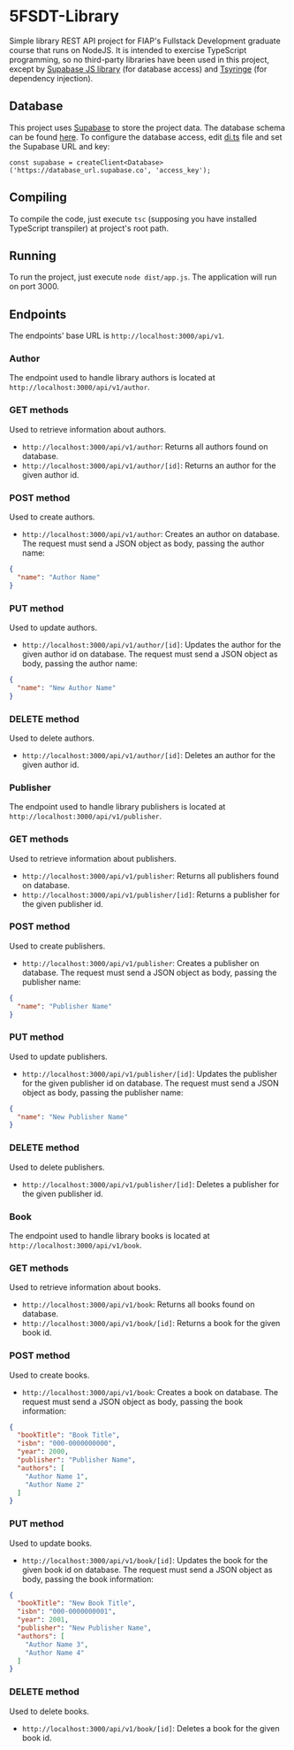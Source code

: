 # 5FSDT-Library

Simple library REST API project for FIAP's Fullstack Development graduate course that runs on NodeJS. It is intended
to exercise TypeScript programming, so no third-party libraries have been used in this project, except
by [Supabase JS library](https://github.com/supabase/supabase-js) (for database
access) and [Tsyringe](https://github.com/microsoft/tsyringe) (for dependency injection).

## Database

This project uses [Supabase](https://supabase.com/) to store the project data. The database schema can be
found [here](database/database.sql). To configure the database access, edit [di.ts](di/di.ts) file and set the Supabase
URL and key:

    const supabase = createClient<Database>('https://database_url.supabase.co', 'access_key');

## Compiling

To compile the code, just execute `tsc` (supposing you have installed TypeScript transpiler) at project's root path.

## Running

To run the project, just execute `node dist/app.js`. The application will run on port 3000.

## Endpoints

The endpoints' base URL is `http://localhost:3000/api/v1`.

### Author

The endpoint used to handle library authors is located at `http://localhost:3000/api/v1/author`.

### GET methods

Used to retrieve information about authors.

- `http://localhost:3000/api/v1/author`: Returns all authors found on database.
- `http://localhost:3000/api/v1/author/[id]`: Returns an author for the given author id.

### POST method

Used to create authors.

- `http://localhost:3000/api/v1/author`: Creates an author on database. The request must send a JSON object as body,
  passing the author name:

```json
{
  "name": "Author Name"
}
```

### PUT method

Used to update authors.

- `http://localhost:3000/api/v1/author/[id]`: Updates the author for the given author id on database. The request must
  send a
  JSON object as body,
  passing the author name:

```json
{
  "name": "New Author Name"
}
```

### DELETE method

Used to delete authors.

- `http://localhost:3000/api/v1/author/[id]`: Deletes an author for the given author id.

### Publisher

The endpoint used to handle library publishers is located at `http://localhost:3000/api/v1/publisher`.

### GET methods

Used to retrieve information about publishers.

- `http://localhost:3000/api/v1/publisher`: Returns all publishers found on database.
- `http://localhost:3000/api/v1/publisher/[id]`: Returns a publisher for the given publisher id.

### POST method

Used to create publishers.

- `http://localhost:3000/api/v1/publisher`: Creates a publisher on database. The request must send a JSON object as
  body, passing the publisher name:

```json
{
  "name": "Publisher Name"
}
```

### PUT method

Used to update publishers.

- `http://localhost:3000/api/v1/publisher/[id]`: Updates the publisher for the given publisher id on database. The
  request must
  send a JSON object as body, passing the publisher name:

```json
{
  "name": "New Publisher Name"
}
```

### DELETE method

Used to delete publishers.

- `http://localhost:3000/api/v1/publisher/[id]`: Deletes a publisher for the given publisher id.

### Book

The endpoint used to handle library books is located at `http://localhost:3000/api/v1/book`.

### GET methods

Used to retrieve information about books.

- `http://localhost:3000/api/v1/book`: Returns all books found on database.
- `http://localhost:3000/api/v1/book/[id]`: Returns a book for the given book id.

### POST method

Used to create books.

- `http://localhost:3000/api/v1/book`: Creates a book on database. The request must send a JSON object as body,
  passing the book information:

```json
{
  "bookTitle": "Book Title",
  "isbn": "000-0000000000",
  "year": 2000,
  "publisher": "Publisher Name",
  "authors": [
    "Author Name 1",
    "Author Name 2"
  ]
}
```

### PUT method

Used to update books.

- `http://localhost:3000/api/v1/book/[id]`: Updates the book for the given book id on database. The request must send a
  JSON object as body, passing the book information:

```json
{
  "bookTitle": "New Book Title",
  "isbn": "000-0000000001",
  "year": 2001,
  "publisher": "New Publisher Name",
  "authors": [
    "Author Name 3",
    "Author Name 4"
  ]
}
```

### DELETE method

Used to delete books.

- `http://localhost:3000/api/v1/book/[id]`: Deletes a book for the given book id.
